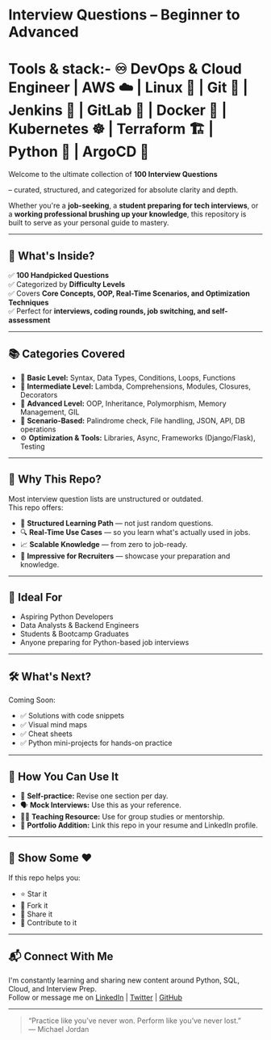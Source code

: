 #  Interview Questions – Beginner to Advanced
#  Tools & stack:- ♾️ DevOps & Cloud Engineer | AWS ☁️ | Linux 🐧 | Git 🐙 | Jenkins 🚀 | GitLab 🦊 | Docker 🐳 | Kubernetes ☸️ | Terraform 🏗️ | Python 🐍 | ArgoCD 🌊

Welcome to the ultimate collection of 
**100 Interview Questions**

– curated, structured, and categorized for absolute clarity and depth.

Whether you're a **job-seeking**, a **student preparing for tech interviews**, or a **working professional brushing up your knowledge**, this repository is built to serve as your personal guide to mastery.

---

## 📌 What's Inside?

✅ **100 Handpicked Questions**  
✅ Categorized by **Difficulty Levels**  
✅ Covers **Core Concepts, OOP, Real-Time Scenarios, and Optimization Techniques**  
✅ Perfect for **interviews, coding rounds, job switching, and self-assessment**

---

## 📚 Categories Covered

- 📘 **Basic Level:** Syntax, Data Types, Conditions, Loops, Functions  
- 📗 **Intermediate Level:** Lambda, Comprehensions, Modules, Closures, Decorators  
- 📙 **Advanced Level:** OOP, Inheritance, Polymorphism, Memory Management, GIL  
- 🧪 **Scenario-Based:** Palindrome check, File handling, JSON, API, DB operations  
- ⚙️ **Optimization & Tools:** Libraries, Async, Frameworks (Django/Flask), Testing

---

## 🚀 Why This Repo?

Most interview question lists are unstructured or outdated.  
This repo offers:
- 🧠 **Structured Learning Path** — not just random questions.
- 🔍 **Real-Time Use Cases** — so you learn what's actually used in jobs.
- 📈 **Scalable Knowledge** — from zero to job-ready.
- 💼 **Impressive for Recruiters** — showcase your preparation and knowledge.

---

## 🎯 Ideal For

- Aspiring Python Developers  
- Data Analysts & Backend Engineers  
- Students & Bootcamp Graduates  
- Anyone preparing for Python-based job interviews

---

## 🛠️ What's Next?

Coming Soon:
- ✅ Solutions with code snippets  
- ✅ Visual mind maps  
- ✅ Cheat sheets  
- ✅ Python mini-projects for hands-on practice

---

## 🌟 How You Can Use It

- 📖 **Self-practice:** Revise one section per day.  
- 🗣️ **Mock Interviews:** Use this as your reference.  
- 🧑‍🏫 **Teaching Resource:** Use for group studies or mentorship.  
- 📂 **Portfolio Addition:** Link this repo in your resume and LinkedIn profile.

---

## 📢 Show Some ❤️

If this repo helps you:
- ⭐ Star it  
- 🍴 Fork it  
- 📢 Share it  
- 🧠 Contribute to it

---

## 📬 Connect With Me

I'm constantly learning and sharing new content around Python, SQL, Cloud, and Interview Prep.  
Follow or message me on [LinkedIn](https://www.linkedin.com/) | [Twitter](https://twitter.com/) | [GitHub](https://github.com/)

---

> “Practice like you’ve never won. Perform like you’ve never lost.”  
> — Michael Jordan
